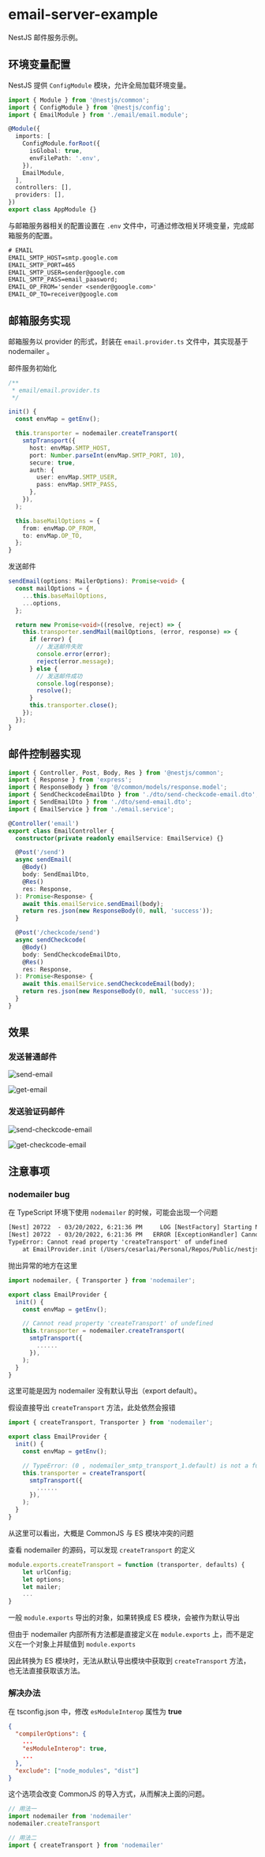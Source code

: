 # email-server-example

NestJS 邮件服务示例。

## 环境变量配置

NestJS 提供 `ConfigModule` 模块，允许全局加载环境变量。

```typescript
import { Module } from '@nestjs/common';
import { ConfigModule } from '@nestjs/config';
import { EmailModule } from './email/email.module';

@Module({
  imports: [
    ConfigModule.forRoot({
      isGlobal: true,
      envFilePath: '.env',
    }),
    EmailModule,
  ],
  controllers: [],
  providers: [],
})
export class AppModule {}
```

与邮箱服务器相关的配置设置在 `.env` 文件中，可通过修改相关环境变量，完成邮箱服务的配置。

```txt
# EMAIL
EMAIL_SMTP_HOST=smtp.google.com
EMAIL_SMTP_PORT=465
EMAIL_SMTP_USER=sender@google.com
EMAIL_SMTP_PASS=email_paasword;
EMAIL_OP_FROM='sender <sender@google.com>'
EMAIL_OP_TO=receiver@google.com
```

## 邮箱服务实现

邮箱服务以 provider 的形式，封装在 `email.provider.ts` 文件中，其实现基于 nodemailer 。

邮件服务初始化

```typescript
/**
 * email/email.provider.ts
 */

init() {
  const envMap = getEnv();

  this.transporter = nodemailer.createTransport(
    smtpTransport({
      host: envMap.SMTP_HOST,
      port: Number.parseInt(envMap.SMTP_PORT, 10),
      secure: true,
      auth: {
        user: envMap.SMTP_USER,
        pass: envMap.SMTP_PASS,
      },
    }),
  );

  this.baseMailOptions = {
    from: envMap.OP_FROM,
    to: envMap.OP_TO,
  };
}
```

发送邮件

```typescript
sendEmail(options: MailerOptions): Promise<void> {
  const mailOptions = {
    ...this.baseMailOptions,
    ...options,
  };

  return new Promise<void>((resolve, reject) => {
    this.transporter.sendMail(mailOptions, (error, response) => {
      if (error) {
        // 发送邮件失败
        console.error(error);
        reject(error.message);
      } else {
        // 发送邮件成功
        console.log(response);
        resolve();
      }
      this.transporter.close();
    });
  });
}
```

## 邮件控制器实现

```typescript
import { Controller, Post, Body, Res } from '@nestjs/common';
import { Response } from 'express';
import { ResponseBody } from '@/common/models/response.model';
import { SendCheckcodeEmailDto } from './dto/send-checkcode-email.dto';
import { SendEmailDto } from './dto/send-email.dto';
import { EmailService } from './email.service';

@Controller('email')
export class EmailController {
  constructor(private readonly emailService: EmailService) {}

  @Post('/send')
  async sendEmail(
    @Body()
    body: SendEmailDto,
    @Res()
    res: Response,
  ): Promise<Response> {
    await this.emailService.sendEmail(body);
    return res.json(new ResponseBody(0, null, 'success'));
  }

  @Post('/checkcode/send')
  async sendCheckcode(
    @Body()
    body: SendCheckcodeEmailDto,
    @Res()
    res: Response,
  ): Promise<Response> {
    await this.emailService.sendCheckcodeEmail(body);
    return res.json(new ResponseBody(0, null, 'success'));
  }
}
```

## 效果

### 发送普通邮件

![send-email](./docs/images/send-email.png)

![get-email](./docs/images/get-email.png)

### 发送验证码邮件

![send-checkcode-email](./docs/images/send-checkcode.png)

![get-checkcode-email](./docs/images/get-checkcode.png)

## 注意事项

### nodemailer bug

在 TypeScript 环境下使用 `nodemailer` 的时候，可能会出现一个问题

```txt
[Nest] 20722  - 03/20/2022, 6:21:36 PM     LOG [NestFactory] Starting Nest application...
[Nest] 20722  - 03/20/2022, 6:21:36 PM   ERROR [ExceptionHandler] Cannot read property 'createTransport' of undefined
TypeError: Cannot read property 'createTransport' of undefined
    at EmailProvider.init (/Users/cesarlai/Personal/Repos/Public/nestjs-examples/examples/email-server-example/src/email/email.provider.ts:35:35)
```

抛出异常的地方在这里

```typescript
import nodemailer, { Transporter } from 'nodemailer';

export class EmailProvider {
  init() {
    const envMap = getEnv();

    // Cannot read property 'createTransport' of undefined
    this.transporter = nodemailer.createTransport(
      smtpTransport({
        ......
      }),
    );
  }
}
```

这里可能是因为 nodemailer 没有默认导出（export default）。

假设直接导出 `createTransport` 方法，此处依然会报错

```typescript
import { createTransport, Transporter } from 'nodemailer';

export class EmailProvider {
  init() {
    const envMap = getEnv();

    // TypeError: (0 , nodemailer_smtp_transport_1.default) is not a function
    this.transporter = createTransport(
      smtpTransport({
        ......
      }),
    );
  }
}
```

从这里可以看出，大概是 CommonJS 与 ES 模块冲突的问题

查看 nodemailer 的源码，可以发现 `createTransport` 的定义

```javascript
module.exports.createTransport = function (transporter, defaults) {
    let urlConfig;
    let options;
    let mailer;
    ...
}
```

一般 `module.exports` 导出的对象，如果转换成 ES 模块，会被作为默认导出

但由于 nodemailer 内部所有方法都是直接定义在 `module.exports` 上，而不是定义在一个对象上并赋值到 `module.exports` 

因此转换为 ES 模块时，无法从默认导出模块中获取到 `createTransport` 方法，也无法直接获取该方法。

### 解决办法

在 tsconfig.json 中，修改 `esModuleInterop` 属性为 **true**

```json
{
  "compilerOptions": {
    ...
    "esModuleInterop": true,
    ...
  },
  "exclude": ["node_modules", "dist"]
}
```

这个选项会改变 CommonJS 的导入方式，从而解决上面的问题。

```typescript
// 用法一
import nodemailer from 'nodemailer'
nodemailer.createTransport

// 用法二
import { createTransport } from 'nodemailer'
```